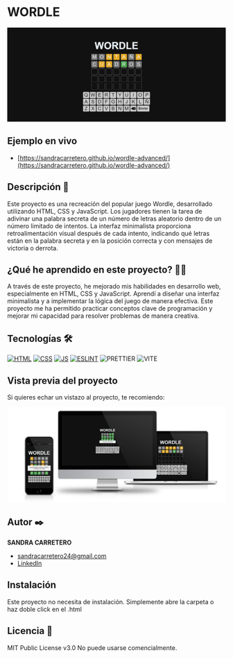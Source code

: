 # WORDLE

![Imagen del proyecto](https://github.com/SandraCarretero/wordle-advanced/blob/main/src/assets/images/screencapture-wordle.png)

## Ejemplo en vivo

- [https://sandracarretero.github.io/wordle-advanced/](https://sandracarretero.github.io/wordle-advanced/)

## Descripción 📑

Este proyecto es una recreación del popular juego Wordle, desarrollado utilizando HTML, CSS y JavaScript. Los jugadores tienen la tarea de adivinar una palabra secreta de un número de letras aleatorio dentro de un número limitado de intentos. La interfaz minimalista proporciona retroalimentación visual después de cada intento, indicando qué letras están en la palabra secreta y en la posición correcta y con mensajes de victoria o derrota.

## ¿Qué he aprendido en este proyecto? 🙇🏻

A través de este proyecto, he mejorado mis habilidades en desarrollo web, especialmente en HTML, CSS y JavaScript. Aprendí a diseñar una interfaz minimalista y a implementar la lógica del juego de manera efectiva. Este proyecto me ha permitido practicar conceptos clave de programación y mejorar mi capacidad para resolver problemas de manera creativa. 

## Tecnologías 🛠

<!-- Iconos sacados de: https://github.com/hendrasob/badges/blob/master/README.md y https://github.com/alexandresanlim/Badges4-README.md-Profile -->

[![HTML](https://img.shields.io/badge/HTML5-E34F26?style=for-the-badge&logo=html5&logoColor=white)](https://es.wikipedia.org/wiki/HTML5)
[![CSS](https://img.shields.io/badge/CSS3-1572B6?style=for-the-badge&logo=css3&logoColor=white)](https://es.wikipedia.org/wiki/CSS)
[![JS](https://img.shields.io/badge/JavaScript-F7DF1E?style=for-the-badge&logo=javascript&logoColor=black)](https://es.wikipedia.org/wiki/JavaScript)
[![ESLINT](https://img.shields.io/badge/eslint-3A33D1?style=for-the-badge&logo=eslint&logoColor=white)](https://en.wikipedia.org/wiki/ESLint)
![PRETTIER](https://img.shields.io/badge/prettier-1A2C34?style=for-the-badge&logo=prettier&logoColor=F7BA3E)
![VITE](https://img.shields.io/badge/Vite-B73BFE?style=for-the-badge&logo=vite&logoColor=FFD62E)

## Vista previa del proyecto

Si quieres echar un vistazo al proyecto, te recomiendo:

![Captura del proyecto](https://github.com/SandraCarretero/wordle-advanced/blob/main/src/assets/images/wordle.png)

## Autor ✒️

**SANDRA CARRETERO**

- [sandracarretero24@gmail.com](sandracarretero24@gmail.com)
- [LinkedIn](https://www.linkedin.com/in/sandra-carretero-lopez/)
<!-- - [Porfolio web](https://tu-dominio.com/) -->

## Instalación

Este proyecto no necesita de instalación. Simplemente abre la carpeta o haz doble click en el .html

## Licencia 📄

MIT Public License v3.0
No puede usarse comencialmente.

